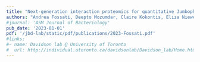 ```yaml
---
title: "Next-generation interaction proteomics for quantitative Jumbophage-bacteria interaction mapping"
authors: "Andrea Fossati, Deepto Mozumdar, Claire Kokontis, Eliza Nieweglowska, Melissa Mendez, Adrian Pelin, Yuping Li, Baron Guo, Nevan J. Krogan, David A. Agard, Joseph Bondy-Denomy and Danielle L. Swaney"
#journal: 'ASM Journal of Bacteriology'
pub_date: '2023-01-01'
pdf: '/jbd-lab/static/pdf/publications/2023-Fossati.pdf'
#links:
#- name: Davidson lab @ University of Toronto
#  url: http://individual.utoronto.ca/davidsonlab/Davidson_lab/Home.html
---
```

